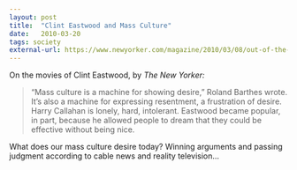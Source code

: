 ```yaml
---
layout: post
title:  "Clint Eastwood and Mass Culture"
date:   2010-03-20
tags: society
external-url: https://www.newyorker.com/magazine/2010/03/08/out-of-the-west-6
---
```



On the movies of Clint Eastwood, by *The New Yorker:*

> “Mass culture is a machine for showing desire,” Roland Barthes
> wrote. It’s also a machine for expressing resentment, a frustration
> of desire. Harry Callahan is lonely, hard, intolerant. Eastwood became 
> popular, in part, because he allowed people to dream that they could
> be effective without being nice.

What does our mass culture desire today? Winning arguments and passing  
judgment according to cable news and reality television...
